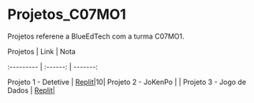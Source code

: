 # Projetos_C07MO1
Projetos referene a BlueEdTech com a turma C07MO1.


Projetos | Link | Nota

:--------- | :------: | -------:

Projeto 1 - Detetive | [Replit](https://replit.com/@Miller-Oliveira/Projeto01Detetive#index.js)|10|
Projeto 2 - JoKenPo  | |
Projeto 3 - Jogo de Dados | [Replit](https://github.com/Miller-Oliveira/Projetos_C07MO1/blob/ebc7df20840e1a5e58ef53b59a28ea20da4655ce/Projeto_03_JogoDeDados)| 


